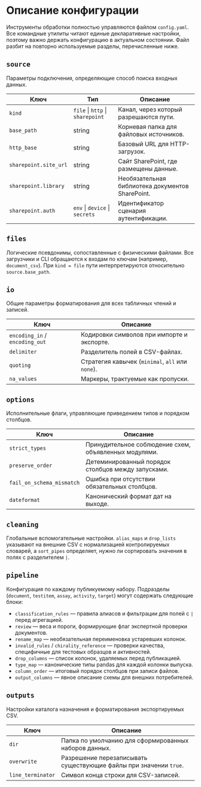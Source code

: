 # Описание конфигурации

Инструменты обработки полностью управляются файлом `config.yaml`. Все
командные утилиты читают единые декларативные настройки, поэтому важно держать
конфигурацию в актуальном состоянии. Файл разбит на повторно используемые
разделы, перечисленные ниже.

## `source`

Параметры подключения, определяющие способ поиска входных данных.

| Ключ | Тип | Описание |
| --- | --- | --- |
| `kind` | `file` \| `http` \| `sharepoint` | Канал, через который разрешаются пути. |
| `base_path` | string | Корневая папка для файловых источников. |
| `http_base` | string | Базовый URL для HTTP-загрузок. |
| `sharepoint.site_url` | string | Сайт SharePoint, где размещены данные. |
| `sharepoint.library` | string | Необязательная библиотека документов SharePoint. |
| `sharepoint.auth` | `env` \| `device` \| `secrets` | Идентификатор сценария аутентификации. |

## `files`

Логические псевдонимы, сопоставленные с физическими файлами. Все загрузчики и
CLI обращаются к входам по ключам (например, `document_csv`). При `kind = file`
пути интерпретируются относительно `source.base_path`.

## `io`

Общие параметры форматирования для всех табличных чтений и записей.

| Ключ | Описание |
| --- | --- |
| `encoding_in` / `encoding_out` | Кодировки символов при импорте и экспорте. |
| `delimiter` | Разделитель полей в CSV-файлах. |
| `quoting` | Стратегия кавычек (`minimal`, `all` или `none`). |
| `na_values` | Маркеры, трактуемые как пропуски. |

## `options`

Исполнительные флаги, управляющие приведением типов и порядком столбцов.

| Ключ | Описание |
| --- | --- |
| `strict_types` | Принудительное соблюдение схем, объявленных модулями. |
| `preserve_order` | Детеминированный порядок столбцов между запусками. |
| `fail_on_schema_mismatch` | Ошибка при отсутствии обязательных столбцов. |
| `dateformat` | Канонический формат дат на выходе. |

## `cleaning`

Глобальные вспомогательные настройки. `alias_maps` и `drop_lists` указывают на
внешние CSV с нормализацией контролируемых словарей, а `sort_pipes` определяет,
нужно ли сортировать значения в полях с разделителем `|`.

## `pipeline`

Конфигурация по каждому публикуемому набору. Подразделы (`document`, `testitem`,
`assay`, `activity`, `target`) могут содержать следующие блоки:

* `classification_rules` — правила алиасов и фильтрации для полей с `|` перед
  агрегацией.
* `review` — веса и пороги, формирующие флаг экспертной проверки документов.
* `rename_map` — необязательная переименовка устаревших колонок.
* `invalid_rules` / `chirality_reference` — проверки качества, специфичные для
  тестовых образцов и активностей.
* `drop_columns` — список колонок, удаляемых перед публикацией.
* `type_map` — канонические типы pandas для каждой колонки выпуска.
* `column_order` — итоговый порядок столбцов при записи файлов.
* `output_columns` — явное описание схемы для внешних потребителей.

## `outputs`

Настройки каталога назначения и форматирования экспортируемых CSV.

| Ключ | Описание |
| --- | --- |
| `dir` | Папка по умолчанию для сформированных наборов данных. |
| `overwrite` | Разрешение перезаписывать существующие файлы при значении `true`. |
| `line_terminator` | Символ конца строки для CSV-записей. |

